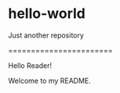 # hello-world
Just another repository

=======================

Hello Reader!

Welcome to my README.
